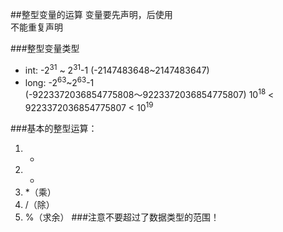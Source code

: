 ##整型变量的运算
变量要先声明，后使用  
不能重复声明  

###整型变量类型
* int: -2<sup>31</sup> ~ 2<sup>31</sup>-1 (-2147483648~2147483647)
* long: -2<sup>63</sup>~2<sup>63</sup>-1   
(-9223372036854775808～9223372036854775807)
10<sup>18</sup> < 9223372036854775807 < 10<sup>19</sup>

###基本的整型运算：  
1. +
2. -
3. *（乘）
4. /（除）
5. %（求余）
###注意不要超过了数据类型的范围！
